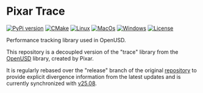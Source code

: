 # Pixar Trace

[![PyPi version](https://img.shields.io/pypi/v/pxr-trace.svg?logo=pypi&label=PyPI&logoColor=gold)](https://pypi.python.org/pypi/pxr-trace)
[![CMake](https://img.shields.io/badge/CMake-3.23...4.1-blue.svg?logo=CMake&logoColor=blue)](https://cmake.org)
[![Linux](https://github.com/untwine/pxr-trace/actions/workflows/linux.yml/badge.svg?branch=main)](https://github.com/untwine/pxr-trace/actions/workflows/linux.yml)
[![MacOs](https://github.com/untwine/pxr-trace/actions/workflows/macos.yml/badge.svg?branch=main)](https://github.com/untwine/pxr-trace/actions/workflows/macos.yml)
[![Windows](https://github.com/untwine/pxr-trace/actions/workflows/windows.yml/badge.svg?branch=main)](https://github.com/untwine/pxr-trace/actions/workflows/windows.yml)
[![License](https://img.shields.io/badge/License-TOST-yellow.svg)](https://github.com/untwine/pxr-trace/blob/main/LICENSE.txt)

Performance tracking library used in OpenUSD.

This repository is a decoupled version of the "trace" library from the
[OpenUSD](https://graphics.pixar.com/usd/release/index.html) library, created
by Pixar.

It is regularly rebased over the "release" branch of the original
[repository](https://github.com/PixarAnimationStudios/OpenUSD) to provide
explicit divergence information from the latest updates and is currently
synchronized with
[v25.08](https://github.com/PixarAnimationStudios/OpenUSD/releases/tag/v25.08).
